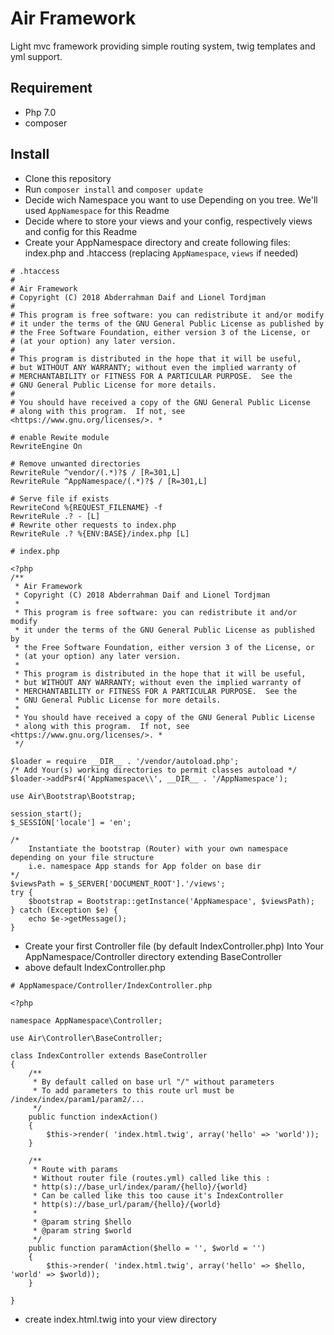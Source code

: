 # Air Framework
Light mvc framework providing simple routing system, twig templates and yml support.

Requirement
-----------
* Php 7.0
* composer

Install
---------
* Clone this repository
* Run `composer install` and `composer update`
* Decide wich Namespace you want to use Depending on you tree. We'll used `AppNamespace` for this Readme
* Decide where to store your views and your config, respectively views and config for this Readme
* Create your AppNamespace directory and create following files: index.php and .htaccess (replacing `AppNamespace`, `views` if needed) 
```
# .htaccess
#
# Air Framework
# Copyright (C) 2018 Abderrahman Daif and Lionel Tordjman
#
# This program is free software: you can redistribute it and/or modify
# it under the terms of the GNU General Public License as published by
# the Free Software Foundation, either version 3 of the License, or
# (at your option) any later version.
#
# This program is distributed in the hope that it will be useful,
# but WITHOUT ANY WARRANTY; without even the implied warranty of
# MERCHANTABILITY or FITNESS FOR A PARTICULAR PURPOSE.  See the
# GNU General Public License for more details.
#
# You should have received a copy of the GNU General Public License
# along with this program.  If not, see <https://www.gnu.org/licenses/>. *

# enable Rewite module
RewriteEngine On

# Remove unwanted directories
RewriteRule ^vendor/(.*)?$ / [R=301,L]
RewriteRule ^AppNamespace/(.*)?$ / [R=301,L]

# Serve file if exists
RewriteCond %{REQUEST_FILENAME} -f
RewriteRule .? - [L]
# Rewrite other requests to index.php
RewriteRule .? %{ENV:BASE}/index.php [L]
```
```
# index.php

<?php
/**
 * Air Framework
 * Copyright (C) 2018 Abderrahman Daif and Lionel Tordjman
 *
 * This program is free software: you can redistribute it and/or modify
 * it under the terms of the GNU General Public License as published by
 * the Free Software Foundation, either version 3 of the License, or
 * (at your option) any later version.
 *
 * This program is distributed in the hope that it will be useful,
 * but WITHOUT ANY WARRANTY; without even the implied warranty of
 * MERCHANTABILITY or FITNESS FOR A PARTICULAR PURPOSE.  See the
 * GNU General Public License for more details.
 *
 * You should have received a copy of the GNU General Public License
 * along with this program.  If not, see <https://www.gnu.org/licenses/>. *
 */
 
$loader = require __DIR__ . '/vendor/autoload.php';
/* Add Your(s) working directories to permit classes autoload */
$loader->addPsr4('AppNamespace\\', __DIR__ . '/AppNamespace');

use Air\Bootstrap\Bootstrap;

session_start();
$_SESSION['locale'] = 'en';

/*
    Instantiate the bootstrap (Router) with your own namespace depending on your file structure
    i.e. namespace App stands for App folder on base dir
*/
$viewsPath = $_SERVER['DOCUMENT_ROOT'].'/views';
try {
    $bootstrap = Bootstrap::getInstance('AppNamespace', $viewsPath);
} catch (Exception $e) {
    echo $e->getMessage();
}
```
* Create your first Controller file (by default IndexController.php) Into Your AppNamespace/Controller directory extending BaseController
* above default IndexController.php
```
# AppNamespace/Controller/IndexController.php

<?php

namespace AppNamespace\Controller;

use Air\Controller\BaseController;

class IndexController extends BaseController
{
	/**
	 * By default called on base url "/" without parameters
     * To add parameters to this route url must be /index/index/param1/param2/...
	 */
	public function indexAction()
	{
		$this->render( 'index.html.twig', array('hello' => 'world'));
	}

	/**
	 * Route with params
     * Without router file (routes.yml) called like this :
     * http(s)://base_url/index/param/{hello}/{world}
     * Can be called like this too cause it's IndexController
     * http(s)://base_url/param/{hello}/{world}
     *
	 * @param string $hello
	 * @param string $world
	 */
	public function paramAction($hello = '', $world = '')
	{
		$this->render( 'index.html.twig', array('hello' => $hello, 'world' => $world));
	}

}
```
* create index.html.twig into your view directory